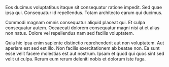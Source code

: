 Eos ducimus voluptatibus itaque sit consequatur ratione impedit. Sed quae ipsa qui. Consequatur id repellendus. Totam architecto earum qui ducimus.
 Commodi magnam omnis consequatur aliquid placeat qui. Et culpa consequatur autem. Occaecati dolorem consequatur magni nisi at et alias non natus. Dolore vel repellendus nam sed facilis voluptatem.
 Quia hic ipsa enim sapiente distinctio reprehenderit aut non voluptatem. Aut aperiam est sed est illo. Non facilis exercitationem ab beatae non. Ea sunt esse velit facere molestias est aut nostrum. Ipsam et quod qui quos sint sed velit ut culpa. Rerum eum rerum deleniti nobis et dolorum iste fuga.